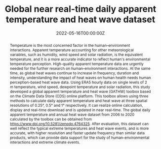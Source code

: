 ---
title: "Global near real-time daily apparent temperature and heat wave dataset"
authors:
- admin
- Yaping Yang
- Xiaona Chen
- Xiafang Yue
- Yangxiaoyue Liu
- Ying Xin
author_notes:
- "Equal contribution"
- "Equal contribution"
date: "2022-05-16T00:00:00Z"
doi: "https://doi.org/10.1002/gdj3.155"

# Schedule page publish date (NOT publication's date).
publishDate: "2022-05-18T00:00:00Z"

# Publication type.
# Accepts a single type but formatted as a YAML list (for Hugo requirements).
# Enter a publication type from the CSL standard.
publication_types: ["article-journal"]

# Publication name and optional abbreviated publication name.
publication: "*Geoscience Data Journal*"
publication_short: ""

abstract: 'Temperature is the most concerned factor in the human–environment interactions. Apparent temperature accounting for other meteorological variables, such as humidity, wind speed and solar radiation, is the equivalent temperature, and it is a more accurate indicator to reflect human''s environmental temperature perception. High-quality apparent temperature data are urgently needed for the further research on human–environment interactions. At the same time, as global heat waves continue to increase in frequency, duration and intensity, understanding the impact of heat waves on human health needs human perception-based heat wave data. Using ERA5 hourly data on single levels of 2 m temperature, wind speed, dewpoint temperature and solar radiation, this study developed a global apparent temperature and heat wave (GATHW) toolbox based on the Climate Data Store (CDS) online platform. This toolbox allows using three methods to calculate daily apparent temperature and heat wave at three spatial resolutions of 0.25°, 0.5° and 1° respectively. It can realize online calculation, display and real-time download and is updated in near real-time. The global daily apparent temperature and annual heat wave dataset from 2006 to 2020 calculated by the toolbox can be obtained from https://www.doi.org/10.5281/zenodo.4764325. After evaluation, this dataset can well reflect the typical extreme temperatures and heat wave events, and is more accurate, with higher resolution and faster update frequency than similar data products, which can provide data support for the study of human–environmental interactions and extreme climate events.'

# Summary. An optional shortened abstract.
summary: 

tags:
- 热浪
- 体感温度
- 数据
- 工具
featured: true

# links:
# - name: ""
#   url: ""
url_pdf: ''
url_code: ''
url_dataset: 'https://www.doi.org/10.5281/zenodo.4764325'
url_poster: ''
url_project: ''
url_slides: ''
url_source: ''
url_video: ''

# Featured image
# To use, add an image named `featured.jpg/png` to your page's folder. 
image:
  caption: 'Difference between apparent temperature and ambient temperature in the summer of 2020'
  focal_point: ""
  preview_only: false

# Associated Projects (optional).
#   Associate this publication with one or more of your projects.
#   Simply enter your project's folder or file name without extension.
#   E.g. `internal-project` references `content/project/internal-project/index.md`.
#   Otherwise, set `projects: []`.
projects: []

# Slides (optional).
#   Associate this publication with Markdown slides.
#   Simply enter your slide deck's filename without extension.
#   E.g. `slides: "example"` references `content/slides/example/index.md`.
#   Otherwise, set `slides: ""`.
slides: example
---